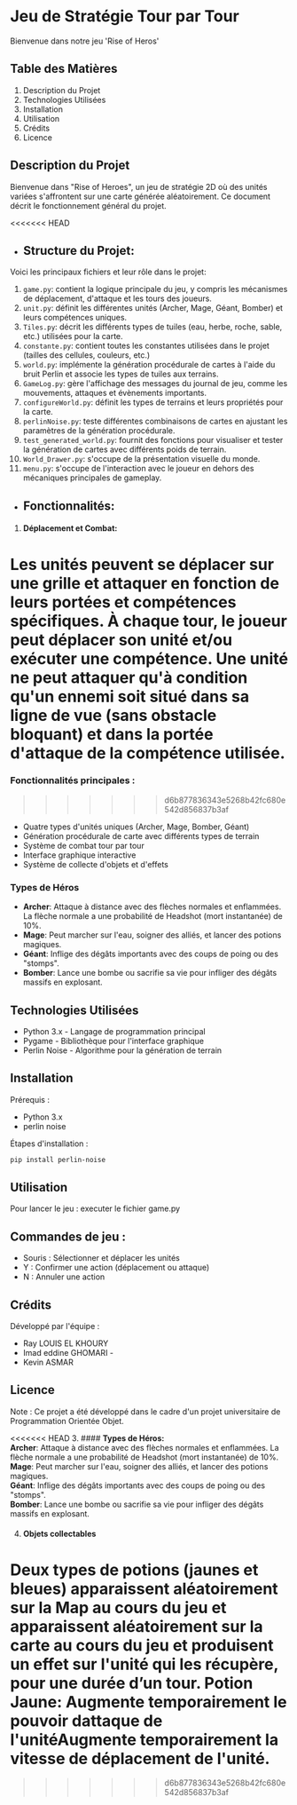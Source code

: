 # Jeu de Stratégie Tour par Tour

Bienvenue dans notre jeu 'Rise of Heros'
## Table des Matières

1. Description du Projet
2. Technologies Utilisées
3. Installation
4. Utilisation
5. Crédits
6. Licence

## Description du Projet

Bienvenue dans "Rise of Heroes", un jeu de stratégie 2D où des unités variées s'affrontent sur une carte générée aléatoirement. Ce document décrit le fonctionnement général du projet.

<<<<<<< HEAD
- ## **Structure du Projet:**  
Voici les principaux fichiers et leur rôle dans le projet:
1. `game.py`: contient la logique principale du jeu, y compris les mécanismes de déplacement, d'attaque et les tours des joueurs.
2. `unit.py`: définit les différentes unités (Archer, Mage, Géant, Bomber) et leurs compétences uniques.
3. `Tiles.py`: décrit les différents types de tuiles (eau, herbe, roche, sable, etc.) utilisées pour la carte.
4. `constante.py`: contient toutes les constantes utilisées dans le projet (tailles des cellules, couleurs, etc.)
5. `world.py`: implémente la génération procédurale de cartes à l'aide du bruit Perlin et associe les types de tuiles aux terrains.
6. `GameLog.py`: gère l'affichage des messages du journal de jeu, comme les mouvements, attaques et évènements importants.
7. `configureWorld.py`: définit les types de terrains et leurs propriétés pour la carte.
8. `perlinNoise.py`: teste différentes combinaisons de cartes en ajustant les paramètres de la génération procédurale.
9. `test_generated_world.py`: fournit des fonctions pour visualiser et tester la génération de cartes avec différents poids de terrain.
10. `World_Drawer.py`: s'occupe de la présentation visuelle du monde.
11. `menu.py`: s'occupe de l'interaction avec le joueur en dehors des mécaniques principales de gameplay.
    
- ## **Fonctionnalités:** 
1. #### **Déplacement et Combat:**
Les unités peuvent se déplacer sur une grille et attaquer en fonction de leurs portées et compétences spécifiques. À chaque tour, le joueur peut déplacer son unité et/ou exécuter une compétence. Une unité ne peut attaquer qu'à condition qu'un ennemi soit situé dans sa ligne de vue (sans obstacle bloquant) et dans la portée d'attaque de la compétence utilisée.
=======
### Fonctionnalités principales :
>>>>>>> d6b877836343e5268b42fc680e542d856837b3af

- Quatre types d'unités uniques (Archer, Mage, Bomber, Géant)
- Génération procédurale de carte avec différents types de terrain
- Système de combat tour par tour
- Interface graphique interactive
- Système de collecte d'objets et d'effets

### Types de Héros

- **Archer**: Attaque à distance avec des flèches normales et enflammées. La flèche normale a une probabilité de Headshot (mort instantanée) de 10%.
- **Mage**: Peut marcher sur l'eau, soigner des alliés, et lancer des potions magiques.
- **Géant**: Inflige des dégâts importants avec des coups de poing ou des "stomps".
- **Bomber**: Lance une bombe ou sacrifie sa vie pour infliger des dégâts massifs en explosant.

## Technologies Utilisées

- Python 3.x - Langage de programmation principal
- Pygame - Bibliothèque pour l'interface graphique
- Perlin Noise - Algorithme pour la génération de terrain

## Installation

Prérequis :

- Python 3.x
- perlin noise 

Étapes d'installation :

```bash
pip install perlin-noise
```


## Utilisation

Pour lancer le jeu : executer le fichier game.py

## Commandes de jeu :

- Souris : Sélectionner et déplacer les unités
- Y : Confirmer une action (déplacement ou attaque)
- N : Annuler une action




## Crédits

Développé par l'équipe :

- Ray LOUIS EL KHOURY
- Imad eddine GHOMARI -
- Kevin ASMAR 


## Licence

<aside>
Note : Ce projet a été développé dans le cadre d'un projet universitaire de Programmation Orientée Objet.

</aside>

<<<<<<< HEAD
3. #### **Types de Héros:**  
**Archer**: Attaque à distance avec des flèches normales et enflammées. La flèche normale a une probabilité de Headshot (mort instantanée) de 10%.  
**Mage**: Peut marcher sur l'eau, soigner des alliés, et lancer des potions magiques.  
**Géant**: Inflige des dégâts importants avec des coups de poing ou des "stomps".  
**Bomber**: Lance une bombe ou sacrifie sa vie pour infliger des dégâts massifs en explosant.  

4. #### **Objets collectables**
Deux types de potions (jaunes et bleues) apparaissent aléatoirement sur la Map au cours du jeu et apparaissent aléatoirement sur la carte au cours du jeu et produisent un effet sur l'unité qui les récupère, pour une durée d’un tour.
**Potion Jaune**: Augmente temporairement le pouvoir dattaque de l'unitéAugmente temporairement la vitesse de déplacement de l'unité.
=======
>>>>>>> d6b877836343e5268b42fc680e542d856837b3af
